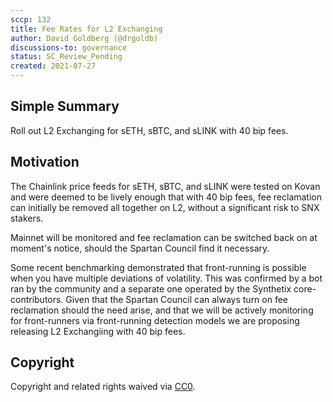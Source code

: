 ```yaml
---
sccp: 132
title: Fee Rates for L2 Exchanging
author: David Goldberg (@drgoldb)
discussions-to: governance
status: SC_Review_Pending
created: 2021-07-27
---
```


## Simple Summary
<!--"If you can't explain it simply, you don't understand it well enough." Provide a simplified and layman-accessible explanation of the SCCP.-->
Roll out L2 Exchanging for sETH, sBTC, and sLINK with 40 bip fees.

## Motivation
<!--The motivation is critical for SCCPs that want to update variables within Synthetix. It should clearly explain why the existing variable is not incentive aligned. SCCP submissions without sufficient motivation may be rejected outright.-->
The Chainlink price feeds for sETH, sBTC, and sLINK were tested on Kovan and were deemed to be lively enough that with 40 bip fees, fee reclamation can initially be removed all together on L2, without a significant risk to SNX stakers.

Mainnet will be monitored and fee reclamation can be switched back on at moment's notice, should the Spartan Council find it necessary. 

Some recent benchmarking demonstrated that front-running is possible when you have multiple deviations of volatility. This was confirmed by a bot ran by the community and a separate one operated by the Synthetix core-contributors. Given that the Spartan Council can always turn on fee reclamation should the need arise, and that we will be actively monitoring for front-runners via front-running detection models we are proposing releasing L2 Exchangiing with 40 bip fees. 

## Copyright
Copyright and related rights waived via [CC0](https://creativecommons.org/publicdomain/zero/1.0/).
